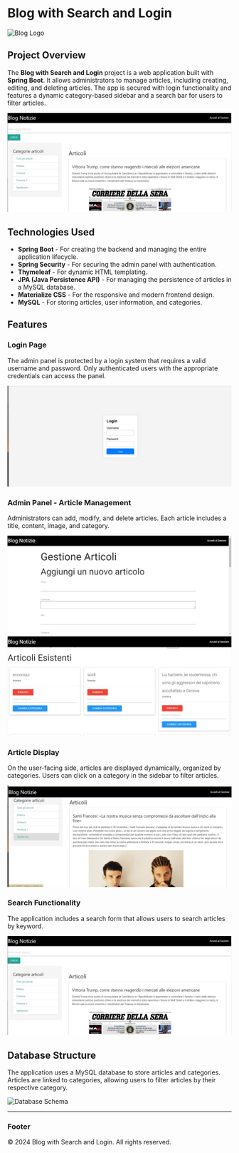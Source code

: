 

# Blog with Search and Login

![Blog Logo](images/blog-logo.png) <!-- Logo o immagine principale del progetto -->

## Project Overview

The **Blog with Search and Login** project is a web application built with **Spring Boot**. It allows administrators to manage articles, including creating, editing, and deleting articles. The app is secured with login functionality and features a dynamic category-based sidebar and a search bar for users to filter articles.

![Blog Homepage](images/3.jpg)

## Technologies Used

- **Spring Boot** - For creating the backend and managing the entire application lifecycle.
- **Spring Security** - For securing the admin panel with authentication.
- **Thymeleaf** - For dynamic HTML templating.
- **JPA (Java Persistence API)** - For managing the persistence of articles in a MySQL database.
- **Materialize CSS** - For the responsive and modern frontend design.
- **MySQL** - For storing articles, user information, and categories.

## Features

### Login Page
The admin panel is protected by a login system that requires a valid username and password. Only authenticated users with the appropriate credentials can access the panel.

![Login Page](images/0login.jpg)

### Admin Panel - Article Management
Administrators can add, modify, and delete articles. Each article includes a title, content, image, and category.

![Admin Panel](images/1.jpg)
![Admin Panel](images/2.jpg)

### Article Display
On the user-facing side, articles are displayed dynamically, organized by categories. Users can click on a category in the sidebar to filter articles.

![Articles Page](images/5.jpg)

### Search Functionality
The application includes a search form that allows users to search articles by keyword.

![Search Functionality](images/3.jpg)

## Database Structure
The application uses a MySQL database to store articles and categories. Articles are linked to categories, allowing users to filter articles by their respective category.

![Database Schema](images/database-schema.png)

---

### Footer

&copy; 2024 Blog with Search and Login. All rights reserved.
